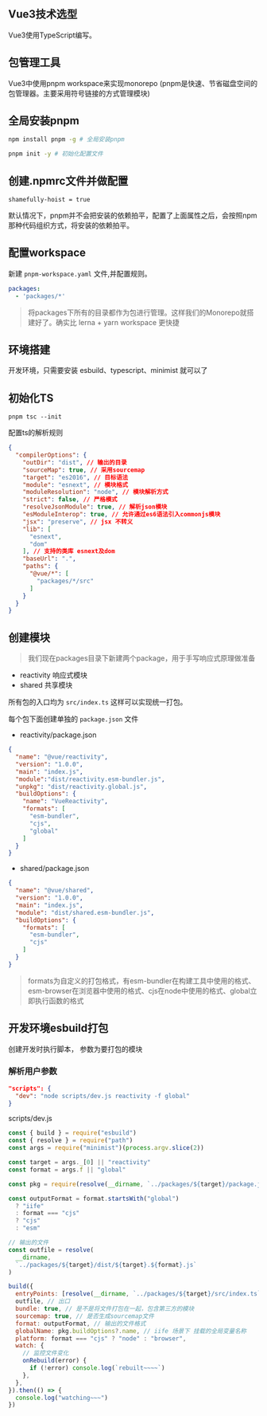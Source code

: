 ## Vue3技术选型
Vue3使用TypeScript编写。

## 包管理工具
Vue3中使用pnpm workspace来实现monorepo (pnpm是快速、节省磁盘空间的包管理器。主要采用符号链接的方式管理模块)

## 全局安装pnpm

```bash
npm install pnpm -g # 全局安装pnpm
```
```bash
pnpm init -y # 初始化配置文件
```

## 创建.npmrc文件并做配置

```
shamefully-hoist = true
```
默认情况下，pnpm并不会把安装的依赖拍平，配置了上面属性之后，会按照npm那种代码组织方式，将安装的依赖拍平。

## 配置workspace
新建 `pnpm-workspace.yaml` 文件,并配置规则。

```yml
packages:
  - 'packages/*'
```

>将packages下所有的目录都作为包进行管理。这样我们的Monorepo就搭建好了。确实比 lerna + yarn workspace 更快捷

## 环境搭建
开发环境，只需要安装 esbuild、typescript、minimist 就可以了

## 初始化TS
```
pnpm tsc --init
```

配置ts的解析规则
```json
{
  "compilerOptions": {
    "outDir": "dist", // 输出的目录
    "sourceMap": true, // 采用sourcemap
    "target": "es2016", // 目标语法
    "module": "esnext", // 模块格式
    "moduleResolution": "node", // 模块解析方式
    "strict": false, // 严格模式
    "resolveJsonModule": true, // 解析json模块
    "esModuleInterop": true, // 允许通过es6语法引入commonjs模块
    "jsx": "preserve", // jsx 不转义
    "lib": [
      "esnext",
      "dom"
    ], // 支持的类库 esnext及dom
    "baseUrl": ".",
    "paths": {
      "@vue/*": [
        "packages/*/src"
      ]
    }
  }
}
```

## 创建模块
>我们现在packages目录下新建两个package，用于手写响应式原理做准备
- reactivity 响应式模块
- shared 共享模块

所有包的入口均为 `src/index.ts` 这样可以实现统一打包。

每个包下面创建单独的 `package.json` 文件

- reactivity/package.json
```json
{
  "name": "@vue/reactivity",
  "version": "1.0.0",
  "main": "index.js",
  "module":"dist/reactivity.esm-bundler.js",
  "unpkg": "dist/reactivity.global.js",
  "buildOptions": {
    "name": "VueReactivity",
    "formats": [
      "esm-bundler",
      "cjs",
      "global"
    ]
  }
}
```
- shared/package.json
```json
{
  "name": "@vue/shared",
  "version": "1.0.0",
  "main": "index.js",
  "module": "dist/shared.esm-bundler.js",
  "buildOptions": {
    "formats": [
      "esm-bundler",
      "cjs"
    ]
  }
}
```
> formats为自定义的打包格式，有esm-bundler在构建工具中使用的格式、esm-browser在浏览器中使用的格式、cjs在node中使用的格式、global立即执行函数的格式

## 开发环境esbuild打包
创建开发时执行脚本， 参数为要打包的模块

### 解析用户参数

```json
"scripts": {
  "dev": "node scripts/dev.js reactivity -f global"
}
```

scripts/dev.js 

```js
const { build } = require("esbuild")
const { resolve } = require("path")
const args = require("minimist")(process.argv.slice(2))

const target = args._[0] || "reactivity"
const format = args.f || "global"

const pkg = require(resolve(__dirname, `../packages/${target}/package.json`))

const outputFormat = format.startsWith("global")
  ? "iife"
  : format === "cjs"
  ? "cjs"
  : "esm"

// 输出的文件
const outfile = resolve(
  __dirname,
  `../packages/${target}/dist/${target}.${format}.js`
)

build({
  entryPoints: [resolve(__dirname, `../packages/${target}/src/index.ts`)], // 入口
  outfile, // 出口
  bundle: true, // 是不是将文件打包在一起，包含第三方的模块
  sourcemap: true, // 是否生成sourcemap文件
  format: outputFormat, // 输出的文件格式
  globalName: pkg.buildOptions?.name, // iife 场景下 挂载的全局变量名称
  platform: format === "cjs" ? "node" : "browser",
  watch: {
    // 监控文件变化
    onRebuild(error) {
      if (!error) console.log(`rebuilt~~~~`)
    },
  },
}).then(() => {
  console.log("watching~~~")
})
```


